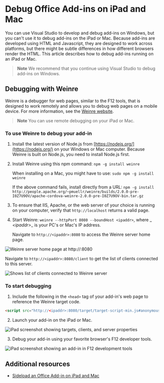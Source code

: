 
# Debug Office Add-ins on iPad and Mac

You can use Visual Studio to develop and debug add-ins on Windows, but you can't use it to debug add-ins on the iPad or Mac. Because add-ins are developed using HTML and Javascript, they are designed to work across platforms, but there might be subtle differences in how different browsers render the HTML. This article describes how to debug add-ins running on an iPad or Mac. 

 >**Note**  We recommend that you continue using Visual Studio to debug add-ins on Windows.

## Debugging with Weinre

Weinre is a debugger for web pages, similar to the F12 tools, that is designed to work remotely and allows you to debug web pages on a mobile device. For more information, see the [Weinre website](http://people.apache.org/~pmuellr/weinre-docs/latest/).

 >**Note**  You can use remote debugging on your iPad or Mac. 

### To use Weinre to debug your add-in

1. Install the latest version of Node.js from [https://nodejs.org/](https://nodejs.org/) on your Windows or Mac computer. Because Weinre is built on Node.js, you need to install Node.js first.
    
2. Install Weinre using this npm command:  `npm -g install weinre`
    
    When installing on a Mac, you might have to use:  `sudo npm -g install weinre`
    
    If the above command fails, install directly from a URL: `npm -g install http://people.apache.org/~pmuellr/weinre/builds/2.0.0-pre-I0Z7U9OV/apache-cordova-weinre-2.0.0-pre-I0Z7U9OV-bin.tar.gz`
    
3. To ensure that IIS, Apache, or the web server of your choice is running on your computer, verify that  `http://localhost` returns a valid page.
    
4. Start Weinre:  `weinre --httpPort 8080 --boundHost <ipaddr>`, where  _ _&lt;ipaddr&gt;__ is your PC's or Mac's IP address.

   Navigate to  `http://<ipaddr>:8080` to access the Weinre server home page.
 
  ![Weinre server home page at http://<ipaddr>:8080](../../images/8db5216c-35b4-4b1b-98ae-6aed9b54f287.jpg)
 
 Navigate to  `http://<ipaddr>:8080/client` to get the list of clients connected to this server.

  ![Shows list of clients connected to Weinre server](../../images/bada7fc7-2186-497c-86a2-8f4379006103.jpg)

### To start debugging

1. Include the following in the  `<head>` tag of your add-in's web page to reference the Weinre target code.

  ```HTML
  <script src="http://<ipaddr>:8080/target/target-script-min.js#anonymous"></script>
  ```

2. Launch your add-in on the iPad or Mac.

  ![iPad screenshot showing targets, clients, and server properties](../../images/1eacaba2-04cc-488c-8d34-a05cc700d7eb.jpg)

3. Debug your add-in using your favorite browser's F12 developer tools.

  ![iPad screenshot showing an add-in in F12 development tools](../../images/0ab0cb26-6272-425f-98f3-fab08daf443d.jpg)

## Additional resources

- [Sideload an Office Add-in on iPad and Mac](../testing/sideload-an-office-add-in-on-ipad-and-mac.md)
    
